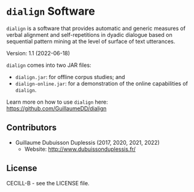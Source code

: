 # `dialign` Software
`dialign` is  a software that  provides automatic and generic  measures of
verbal alignment and self-repetitions in  dyadic dialogue based on  sequential 
pattern mining at the level of surface of text utterances.

Version: 1.1 (2022-06-18)

`dialign` comes into two JAR files:
- `dialign.jar`: for offline corpus studies; and
- `dialign-online.jar`: for a demonstration of the online capabilities of `dialign`.

Learn more on how to use `dialign` here:
https://github.com/GuillaumeDD/dialign

## Contributors ##

- Guillaume Dubuisson Duplessis (2017, 2020, 2021, 2022)
   + Website: http://www.dubuissonduplessis.fr/

## License ##

CECILL-B - see the LICENSE file.
